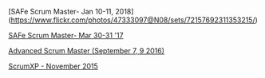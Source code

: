 [SAFe Scrum Master- Jan 10-11, 2018] (https://www.flickr.com/photos/47333097@N08/sets/72157692311353215/)

[SAFe Scrum Master- Mar 30-31 '17](https://www.flickr.com/photos/47333097@N08/sets/72157680278833541/)

[Advanced Scrum Master (September 7, 9 2016)](https://www.flickr.com/photos/47333097@N08/sets/72157672571653470/)

[ScrumXP - November 2015 ](https://www.flickr.com/photos/47333097@N08/sets/72157660739365190/)